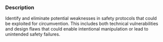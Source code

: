 ### Description

Identify and eliminate potential weaknesses in safety protocols that could be exploited for circumvention. This includes both technical vulnerabilities and design flaws that could enable intentional manipulation or lead to unintended safety failures.
